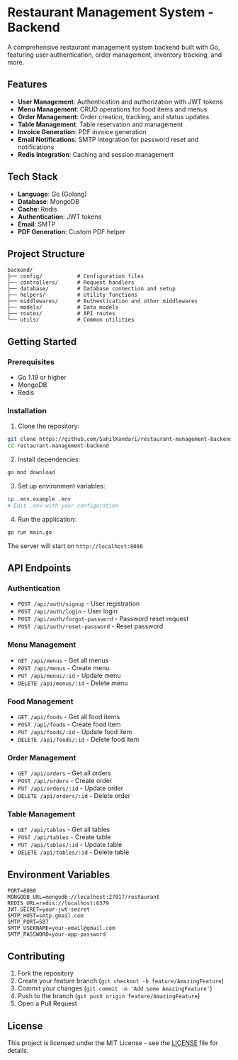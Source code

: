 # Restaurant Management System - Backend

A comprehensive restaurant management system backend built with Go, featuring user authentication, order management, inventory tracking, and more.

## Features

- **User Management**: Authentication and authorization with JWT tokens
- **Menu Management**: CRUD operations for food items and menus
- **Order Management**: Order creation, tracking, and status updates
- **Table Management**: Table reservation and management
- **Invoice Generation**: PDF invoice generation
- **Email Notifications**: SMTP integration for password reset and notifications
- **Redis Integration**: Caching and session management

## Tech Stack

- **Language**: Go (Golang)
- **Database**: MongoDB
- **Cache**: Redis
- **Authentication**: JWT tokens
- **Email**: SMTP
- **PDF Generation**: Custom PDF helper

## Project Structure

```
backend/
├── config/           # Configuration files
├── controllers/      # Request handlers
├── database/         # Database connection and setup
├── helpers/          # Utility functions
├── middlewares/      # Authentication and other middlewares
├── models/           # Data models
├── routes/           # API routes
└── utils/            # Common utilities
```

## Getting Started

### Prerequisites

- Go 1.19 or higher
- MongoDB
- Redis

### Installation

1. Clone the repository:
```bash
git clone https://github.com/SahilKandari/restaurant-management-backend.git
cd restaurant-management-backend
```

2. Install dependencies:
```bash
go mod download
```

3. Set up environment variables:
```bash
cp .env.example .env
# Edit .env with your configuration
```

4. Run the application:
```bash
go run main.go
```

The server will start on `http://localhost:8080`

## API Endpoints

### Authentication
- `POST /api/auth/signup` - User registration
- `POST /api/auth/login` - User login
- `POST /api/auth/forgot-password` - Password reset request
- `POST /api/auth/reset-password` - Reset password

### Menu Management
- `GET /api/menus` - Get all menus
- `POST /api/menus` - Create menu
- `PUT /api/menus/:id` - Update menu
- `DELETE /api/menus/:id` - Delete menu

### Food Management
- `GET /api/foods` - Get all food items
- `POST /api/foods` - Create food item
- `PUT /api/foods/:id` - Update food item
- `DELETE /api/foods/:id` - Delete food item

### Order Management
- `GET /api/orders` - Get all orders
- `POST /api/orders` - Create order
- `PUT /api/orders/:id` - Update order
- `DELETE /api/orders/:id` - Delete order

### Table Management
- `GET /api/tables` - Get all tables
- `POST /api/tables` - Create table
- `PUT /api/tables/:id` - Update table
- `DELETE /api/tables/:id` - Delete table

## Environment Variables

```
PORT=8080
MONGODB_URL=mongodb://localhost:27017/restaurant
REDIS_URL=redis://localhost:6379
JWT_SECRET=your-jwt-secret
SMTP_HOST=smtp.gmail.com
SMTP_PORT=587
SMTP_USERNAME=your-email@gmail.com
SMTP_PASSWORD=your-app-password
```

## Contributing

1. Fork the repository
2. Create your feature branch (`git checkout -b feature/AmazingFeature`)
3. Commit your changes (`git commit -m 'Add some AmazingFeature'`)
4. Push to the branch (`git push origin feature/AmazingFeature`)
5. Open a Pull Request

## License

This project is licensed under the MIT License - see the [LICENSE](LICENSE) file for details.
